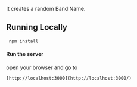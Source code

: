 It creates a random Band Name.

## Running Locally

```
 npm install
```

#### Run the server

open your browser and go to
```
[http://localhost:3000](http://localhost:3000/)
```
